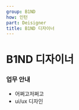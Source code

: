 ```yaml
---
group: B1ND
how: 인턴
part: Deisigner
title: B1ND 디자이너
---
```

# B1ND 디자이너

### 업무 안내

- 어쩌고저쩌고
- ui/ux 디자인
